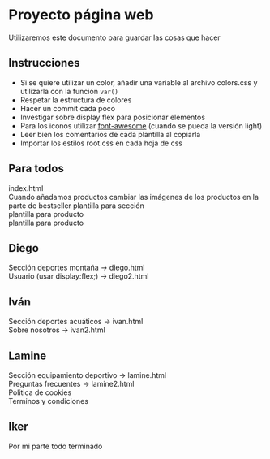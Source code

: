 # Proyecto página web
Utilizaremos este documento para guardar las cosas que hacer

## Instrucciones
- Si se quiere utilizar un color, añadir una variable al archivo colors.css y utilizarla con la función `var()`
- Respetar la estructura de colores
- Hacer un commit cada poco
- Investigar sobre display flex para posicionar elementos
- Para los iconos utilizar [font-awesome](https://fontawesome.com/search) (cuando se pueda la versión light)
- Leer bien los comentarios de cada plantilla al copiarla
- Importar los estilos root.css en cada hoja de css

## Para todos
index.html  
    Cuando añadamos productos cambiar las imágenes de los productos en la parte de bestseller
plantilla para sección  
plantilla para producto  
plantilla para producto  
## Diego
Sección deportes montaña -> diego.html  
Usuario (usar display:flex;) -> diego2.html  
## Iván
Sección deportes acuáticos -> ivan.html  
Sobre nosotros -> ivan2.html  
## Lamine
Sección equipamiento deportivo -> lamine.html  
Preguntas frecuentes -> lamine2.html  
Politica de cookies  
Terminos y condiciones   
## Iker
Por mi parte todo terminado
